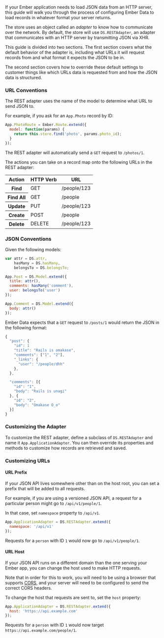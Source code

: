 If your Ember application needs to load JSON data from an HTTP
server, this guide will walk you through the process of configuring
Ember Data to load records in whatever format your server returns.

The store uses an object called an _adapter_ to know how to
communicate over the network. By default, the store will use
`DS.RESTAdapter`, an adapter that communicates with an HTTP server by
transmitting JSON via XHR.

This guide is divided into two sections. The first section covers what
the default behavior of the adapter is, including what URLs it will
request records from and what format it expects the JSON to be in.

The second section covers how to override these default settings to
customer things like which URLs data is requested from and how the JSON
data is structured.

### URL Conventions

The REST adapter uses the name of the model to determine what URL to
send JSON to.

For example, if you ask for an `App.Photo` record by ID:

```js
App.PhotoRoute = Ember.Route.extend({
  model: function(params) {
    return this.store.find('photo', params.photo_id);
  }
});
```

The REST adapter will automatically send a `GET` request to `/photos/1`.

The actions you can take on a record map onto the following URLs in the
REST adapter:

<table>
  <thead>
    <tr><th>Action</th><th>HTTP Verb</th><th>URL</th></tr>
  </thead>
  <tbody>
    <tr><th>Find</th><td>GET</td><td>/people/123</td></tr>
    <tr><th>Find All</th><td>GET</td><td>/people</td></tr>
    <tr><th>Update</th><td>PUT</td><td>/people/123</td></tr>
    <tr><th>Create</th><td>POST</td><td>/people</td></tr>
    <tr><th>Delete</th><td>DELETE</td><td>/people/123</td></tr>
  </tbody>
</table>

### JSON Conventions

Given the following models:

```js
var attr = DS.attr,
    hasMany = DS.hasMany,
    belongsTo = DS.belongsTo;

App.Post = DS.Model.extend({
  title: attr(),
  comments: hasMany('comment'),
  user: belongsTo('user')
});

App.Comment = DS.Model.extend({
  body: attr()
});
```

Ember Data expects that a `GET` request to `/posts/1` would
return the JSON in the following format:

```js
{
  "post": {
    "id": 1
    "title": "Rails is omakase",
    "comments": ["1", "2"],
    "_links": {
      "user": "/people/dhh"
    },
  },

  "comments": [{
    "id": "1",
    "body": "Rails is unagi"
  }, {
    "id": "2",
    "body": "Omakase O_o"
  }]
}
```

### Customizing the Adapter

To customize the REST adapter, define a subclass of `DS.RESTAdapter` and
name it `App.ApplicationAdapter`. You can then override its properties
and methods to customize how records are retrieved and saved.

### Customizing URLs

#### URL Prefix

If your JSON API lives somewhere other than on the host root,
you can set a prefix that will be added to all requests.

For example, if you are using a versioned JSON API, a request for a
particular person might go to `/api/v1/people/1`.

In that case, set `namespace` property to `/api/v1`.

```js
App.ApplicationAdapter = DS.RESTAdapter.extend({
  namespace: '/api/v1'
});
```

Requests for a `person` with ID `1`  would now go to `/api/v1/people/1`.

#### URL Host

If your JSON API runs on a different domain than the one serving your
Ember app, you can change the host used to make HTTP requests.

Note that in order for this to work, you will need to be using a browser
that supports [CORS](http://www.html5rocks.com/en/tutorials/cors/), and
your server will need to be configured to send the correct CORS headers.

To change the host that requests are sent to, set the `host` property:

```js
App.ApplicationAdapter = DS.RESTAdapter.extend({
  host: 'https://api.example.com'
});
```

Requests for a `person` with ID `1` would now target `https://api.example.com/people/1`.
